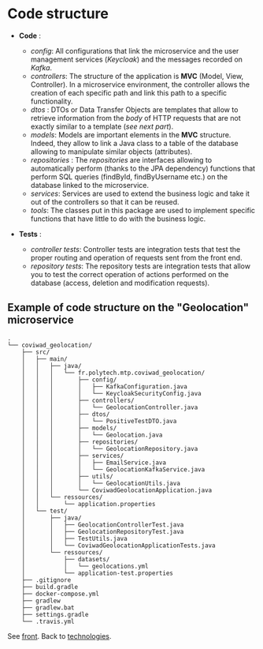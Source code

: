 ﻿# Code structure
- **Code** :
	- *config*: All configurations that link the microservice and the user management services (*Keycloak*) and the messages recorded on *Kafka*.
	- *controllers*: The structure of the application is **MVC** (Model, View, Controller). In a microservice environment, the controller allows the creation of each specific path and link this path to a specific functionality.
	- *dtos* : DTOs or Data Transfer Objects are templates that allow to retrieve information from the *body* of HTTP requests that are not exactly similar to a template (*see next part*).
	- *models*: Models are important elements in the **MVC** structure. Indeed, they allow to link a Java class to a table of the database allowing to manipulate similar objects (attributes).
	- *repositories* : The *repositories* are interfaces allowing to automatically perform (thanks to the JPA dependency) functions that perform SQL queries (findById, findByUsername etc.) on the database linked to the microservice.
	- *services*: Services are used to extend the business logic and take it out of the controllers so that it can be reused.
	- *tools*: The classes put in this package are used to implement specific functions that have little to do with the business logic.

- **Tests** : 
	- *controller tests*: Controller tests are integration tests that test the proper routing and operation of requests sent from the front end.
	- *repository tests*: The repository tests are integration tests that allow you to test the correct operation of actions performed on the database (access, deletion and modification requests).

## Example of code structure on the "Geolocation" microservice
```
.
└── coviwad_geolocation/
    ├── src/
    │   ├── main/
    │   │   ├── java/
    │   │   │   └── fr.polytech.mtp.coviwad_geolocation/
    │   │   │       ├── config/
    │   │   │       │   ├── KafkaConfiguration.java
    │   │   │       │   └── KeycloakSecurityConfig.java
    │   │   │       ├── controllers/
    │   │   │       │   └── GeolocationController.java
    │   │   │       ├── dtos/
    │   │   │       │   └── PositiveTestDTO.java
    │   │   │       ├── models/
    │   │   │       │   └── Geolocation.java
    │   │   │       ├── repositories/
    │   │   │       │   └── GeolocationRepository.java
    │   │   │       ├── services/
    │   │   │       │   ├── EmailService.java
    │   │   │       │   └── GeolocationKafkaService.java
    │   │   │       ├── utils/
    │   │   │       │   └── GeolocationUtils.java
    │   │   │       └── CoviwadGeolocationApplication.java
    │   │   └── ressources/
    │   │       └── application.properties
    │   └── test/
    │       ├── java/
    │       │   ├── GeolocationControllerTest.java
    │       │   ├── GeolocationRepositoryTest.java
    │       │   ├── TestUtils.java
    │       │   └── CoviwadGeolocationApplicationTests.java
    │       └── ressources/
    │           ├── datasets/
    │           │   └── geolocations.yml
    │           └── application-test.properties
    ├── .gitignore
    ├── build.gradle
    ├── docker-compose.yml
    ├── gradlew
    ├── gradlew.bat
    ├── settings.gradle
    └── .travis.yml
```


See [front](/front).
Back to [technologies](/technologies).
